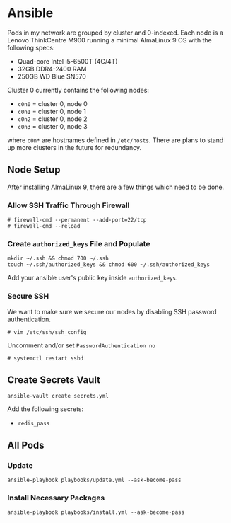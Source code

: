 # Ansible

Pods in my network are grouped by cluster and 0-indexed. Each node is a Lenovo
ThinkCentre M900 running a minimal AlmaLinux 9 OS with the following specs:

- Quad-core Intel i5-6500T (4C/4T)
- 32GB DDR4-2400 RAM
- 250GB WD Blue SN570

Cluster 0 currently contains the following nodes:

- `c0n0` = cluster 0, node 0
- `c0n1` = cluster 0, node 1
- `c0n2` = cluster 0, node 2
- `c0n3` = cluster 0, node 3

where `c0n*` are hostnames defined in `/etc/hosts`. There are plans to stand up
more clusters in the future for redundancy.

## Node Setup

After installing AlmaLinux 9, there are a few things which need to be done.

### Allow SSH Traffic Through Firewall

    # firewall-cmd --permanent --add-port=22/tcp
    # firewall-cmd --reload

### Create `authorized_keys` File and Populate

    mkdir ~/.ssh && chmod 700 ~/.ssh
    touch ~/.ssh/authorized_keys && chmod 600 ~/.ssh/authorized_keys

Add your ansible user's public key inside `authorized_keys`.

### Secure SSH

We want to make sure we secure our nodes by disabling SSH password authentication.

    # vim /etc/ssh/ssh_config

Uncomment and/or set `PasswordAuthentication no`

    # systemctl restart sshd

## Create Secrets Vault

    ansible-vault create secrets.yml

Add the following secrets:

- `redis_pass`

## All Pods

### Update

    ansible-playbook playbooks/update.yml --ask-become-pass

### Install Necessary Packages

    ansible-playbook playbooks/install.yml --ask-become-pass
